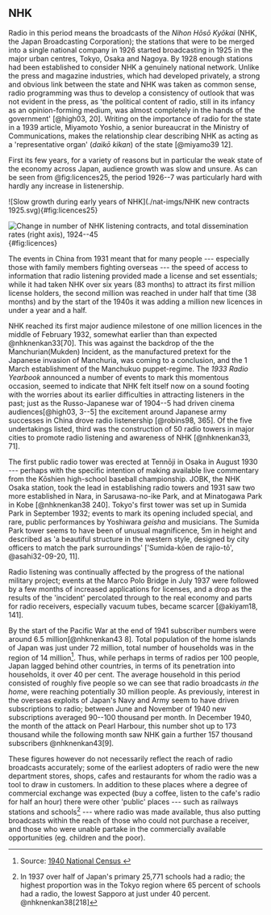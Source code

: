 ## NHK ###

Radio in this period means the broadcasts of the _Nihon Hōsō Kyōkai_ (NHK, the Japan Broadcasting Corporation); the stations that were to be merged into a single national company in 1926 started broadcasting in 1925 in the major urban centres, Tokyo, Osaka and Nagoya. By 1928 enough stations had been established to consider NHK a genuinely national network. Unlike the press and magazine industries, which had developed privately, a strong and obvious link between the state and NHK was taken as common sense, radio programming was thus to develop a consistency of outlook that was not evident in the press, as 'the political content of radio, still in its infancy as an opinion-forming medium, was almost completely in the hands of the government' [@high03, 20]. Writing on the importance of radio for the state in a 1939 article, Miyamoto Yoshio, a senior bureaucrat in the Ministry of Communications, makes the relationship clear describing NHK as acting as a 'representative organ' (_daikō kikan_) of the state [@miyamo39 12].

First its few years, for a variety of reasons but in particular the weak state of the economy across Japan, audience growth was slow and unsure. As can be seen from @fig:licences25, the period 1926--7 was particularly hard with hardly any increase in listenership.

![Slow growth during early years of NHK](./nat-imgs/NHK new contracts 1925.svg){#fig:licences25}

![Change in number of NHK listening contracts, and total dissemination rates (right axis), 1924--45](./nat-imgs/dissemination+licences.svg){#fig:licences}

The events in China from 1931 meant that for many people --- especially those with family members fighting overseas --- the speed of access to information that radio listening provided made a license and set essentials; while it had taken NHK over six years (83 months) to attract its first million license holders, the second million was reached in under half that time (38 months) and by the start of the 1940s it was adding a million new licences in under a year and a half.

NHK reached its first major audience milestone of one million licences in the middle of February 1932, somewhat earlier than than expected @nhknenkan33[70]. This was against the backdrop of the the Manchurian(Mukden) Incident, as the manufactured pretext for the Japanese invasion of Manchuria, was coming to a conclusion, and the 1 March establishment of the Manchukuo puppet-regime. The _1933 Radio Yearbook_ announced a number of events to mark this momentous occasion, seemed to indicate that NHK felt itself now on a sound footing with the worries about its earlier difficulties in attracting listeners in the past;  just as the Russo-Japanese war of 1904--5 had driven cinema audiences[@high03, 3--5] the excitement around Japanese army successes in China drove radio listenership [@robins98, 365]. Of the five undertakings listed, third was the construction of 50 radio towers in major cities to promote radio listening and awareness of NHK [@nhknenkan33, 71].

The first public radio tower was erected at Tennōji in Osaka in August 1930 --- perhaps with the specific intention of making available live commentary from the Kōshien high-school baseball championship. JOBK, the NHK Osaka station, took the lead in establishing radio towers and 1931 saw two more established in Nara, in Sarusawa-no-ike Park, and at Minatogawa Park in Kobe [@nhknenkan38 240]. Tokyo's first tower was set up in Sumida Park in September 1932; events to mark its opening included special, and rare, public performances by Yoshiwara *geisha* and musicians. The Sumida Park tower seems to have been of unusual magnificence, 5m in height and described as 'a beautiful structure in the western style, designed by city officers to match the park surroundings' ['Sumida-kōen de rajio-tō', @asahi32-09-20, 11].
<!-- ∆RXIKJC -->

Radio listening was continually affected by the progress of the national military project; events at the Marco Polo Bridge in July 1937 were followed by a few months of increased applications for licenses, and a drop as the results of the 'incident' percolated through to the real economy and parts for radio receivers, especially vacuum tubes, became scarcer [@akiyam18, 141].

By the start of the Pacific War at the end of 1941 subscriber numbers were around 6.5 million[@nhknenkan43 8]. Total population of the home islands of Japan was just under 72 million, total number of households was in the region of 14 million[^census]. Thus, while perhaps in terms of radios per 100 people, Japan lagged behind other countries, in terms of its penetration into households, it over 40 per cent. The average household in this period consisted of roughly five people so we can see that radio broadcasts _in the home_, were reaching potentially 30 million people. As previously, interest in the overseas exploits of Japan's Navy and Army seem to have driven subscriptions to radio; between June and November of 1940 new subscriptions averaged 90--100 thousand per month. In December 1940, the month of the attack on Pearl Harbour, this number shot up to 173 thousand while the following month saw NHK gain a further 157 thousand subscribers @nhknenkan43[9].

[^census]: Source: [1940 National Census ](https://www.e-stat.go.jp/stat-search/files?page=1&toukei=00200521&tstat=000001036871)

These figures however do not necessarily reflect the reach of radio broadcasts accurately; some of the earliest adopters of radio were the new department stores, shops, cafes and restaurants for whom the radio was a tool to draw in customers. In addition to these places where a degree of commercial exchange was expected (buy a coffee, listen to the cafe's radio for half an hour) there were other 'public' places --- such as railways stations and schools[^n] --- where radio was made available, thus also putting broadcasts within the reach of those who could not purchase a receiver, and those who were unable partake in the commercially available opportunities (eg. children and the poor).

[^n]: In 1937 over half of Japan's primary 25,771 schools had a radio; the highest proportion was in the Tokyo region where 65 percent of schools had a radio, the lowest Sapporo at just under 40 percent. @nhknenkan38[218]

<!-- ## Start of Radio and NHK
Fees and licenses - @tagiku09 -->
